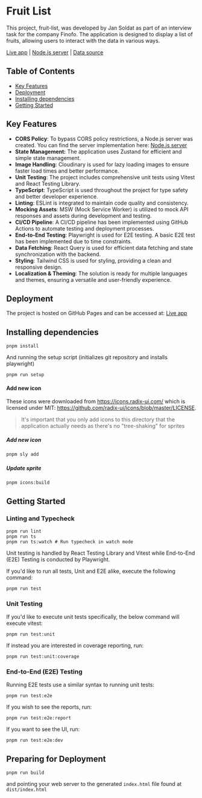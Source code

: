 # Fruit List

This project, fruit-list, was developed by Jan Soldat as part of an interview
task for the company Finofo. The application is designed to display a list of
fruits, allowing users to interact with the data in various ways.

[Live app](https://jansoldat.github.io/fruit-list/) |
[Node.js server](https://github.com/jansoldat/fruit-list-api.git) |
[Data source](https://www.fruityvice.com/)

## Table of Contents

- [Key Features ](#key-features)
- [Deployment](#deployment)
- [Installing dependencies](#installing-dependencies)
- [Getting Started](#getting-started)

## Key Features

- **CORS Policy**: To bypass CORS policy restrictions, a Node.js server was
  created. You can find the server implementation here:
  [Node.js server](https://github.com/jansoldat/fruit-list-api.git)
- **State Management:** The application uses Zustand for efficient and simple
  state management.
- **Image Handling**: Cloudinary is used for lazy loading images to ensure
  faster load times and better performance.
- **Unit Testing**: The project includes comprehensive unit tests using Vitest
  and React Testing Library.
- **TypeScript**: TypeScript is used throughout the project for type safety and
  better developer experience.
- **Linting**: ESLint is integrated to maintain code quality and consistency.
- **Mocking Assets**: MSW (Mock Service Worker) is utilized to mock API
  responses and assets during development and testing.
- **CI/CD Pipeline**: A CI/CD pipeline has been implemented using GitHub Actions
  to automate testing and deployment processes.
- **End-to-End Testing**: Playwright is used for E2E testing. A basic E2E test
  has been implemented due to time constraints.
- **Data Fetching**: React Query is used for efficient data fetching and state
  synchronization with the backend.
- **Styling**: Tailwind CSS is used for styling, providing a clean and
  responsive design.
- **Localization & Theming**: The solution is ready for multiple languages and
  themes, ensuring a versatile and user-friendly experience.

## Deployment

The project is hosted on GitHub Pages and can be accessed at:
[Live app](https://jansoldat.github.io/fruit-list/)

## Installing dependencies

```
pnpm install
```

And running the setup script (initializes git repository and installs
playwright)

```
pnpm run setup
```

#### Add new icon

These icons were downloaded from https://icons.radix-ui.com/ which is licensed
under MIT: https://github.com/radix-ui/icons/blob/master/LICENSE.

> It's important that you only add icons to this directory that the application
> actually needs as there's no "tree-shaking" for sprites

##### Add new icon

```sh
pnpm sly add
```

##### Update sprite

```sh
pnpm icons:build
```

## Getting Started

### Linting and Typecheck

```
pnpm run lint
pnpm run ts
pnpm run ts:watch # Run typecheck in watch mode
```

Unit testing is handled by React Testing Library and Vitest while End-to-End
(E2E) Testing is conducted by Playwright.

If you'd like to run all tests, Unit and E2E alike, execute the following
command:

```
pnpm run test
```

### Unit Testing

If you'd like to execute unit tests specifically, the below command will execute
vitest:

```
pnpm run test:unit
```

If instead you are interested in coverage reporting, run:

```
pnpm run test:unit:coverage
```

### End-to-End (E2E) Testing

Running E2E tests use a similar syntax to running unit tests:

```
pnpm run test:e2e
```

If you wish to see the reports, run:

```
pnpm run test:e2e:report
```

If you want to see the UI, run:

```
pnpm run test:e2e:dev
```

## Preparing for Deployment

```
pnpm run build
```

and pointing your web server to the generated `index.html` file found at
`dist/index.html`

